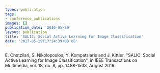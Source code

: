 ```yaml
---
types: publication
tags:
- conference_publications
images: []
publication_date: '2016-05-29'
layout: publication
title: 'SALIC: Social Active Learning for Image Classification'
date: '2017-05-29T17:24:39+03:00'
---
```

<p>E. Chatzilari, S. Nikolopoulos, Y. Kompatsiaris and J. Kittler, "SALIC: Social Active Learning for Image Classification", in IEEE Transactions on Multimedia, vol. 18, no. 8, pp. 1488-1503, August 2016<a href="/resources/Chatzilari2016SALIC.pdf"><img alt="" src="/files/pdf/pdf.png" border="0" align="top"></a></p>
